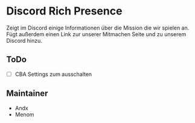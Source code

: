 # Discord Rich Presence

Zeigt im Discord einige Informationen über die Mission die wir spielen an. Fügt außerdem einen Link zur unserer Mitmachen Seite und zu unserem Discord hinzu.

## ToDo

- [ ] CBA Settings zum ausschalten

## Maintainer

- Andx
- Menom
